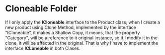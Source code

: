 ﻿# Cloneable Folder

If I only apply the **ICloneable** interface to the Product class, when I create a new product using Clone Method, implemented by the interface "ICloneable", it makes a Shallow Copy, it means, that the property "Category", will be a reference to it original instance, so if I modify it in the clone, it will be affected in the original.
That is why I have to implement the interface **ICLoneable** in both Clases.